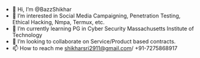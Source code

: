 - 👋 Hi, I’m @BazzShikhar
- 👀 I’m interested in Social Media Campaigning, Penetration Testing, Ethical Hacking, Nmpa, Termux, etc.
- 🌱 I’m currently learning PG in Cyber Security Massachusetts Institute of Technology
- 💞️ I’m looking to collaborate on Service/Product based contracts.
- 📫 How to reach me shikharsri2911@gmail.com/ +91-7275868917

<!---
BazzShikhar/BazzShikhar is a ✨ special ✨ repository because its `README.md` (this file) appears on your GitHub profile.
You can click the Preview link to take a look at your changes.
--->
